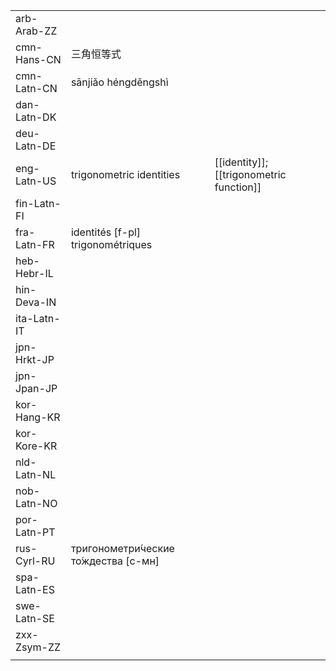 | | | |
|-|-|-|
| arb-Arab-ZZ |  |  |
| cmn-Hans-CN | 三角恒等式 |  |
| cmn-Latn-CN | sānjiǎo héngděngshì |  |
| dan-Latn-DK |  |  |
| deu-Latn-DE |  |  |
| eng-Latn-US | trigonometric identities | [[identity]]; [[trigonometric function]] |
| fin-Latn-FI |  |  |
| fra-Latn-FR | identités [f-pl] trigonométriques |  |
| heb-Hebr-IL |  |  |
| hin-Deva-IN |  |  |
| ita-Latn-IT |  |  |
| jpn-Hrkt-JP |  |  |
| jpn-Jpan-JP |  |  |
| kor-Hang-KR |  |  |
| kor-Kore-KR |  |  |
| nld-Latn-NL |  |  |
| nob-Latn-NO |  |  |
| por-Latn-PT |  |  |
| rus-Cyrl-RU | тригонометри́ческие то́ждества [с-мн] |  |
| spa-Latn-ES |  |  |
| swe-Latn-SE |  |  |
| zxx-Zsym-ZZ |  |  |
|  |  |  |
